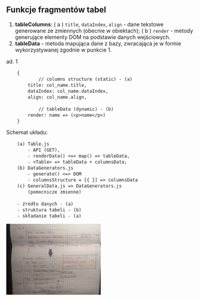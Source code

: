 ## Funkcje fragmentów tabel

1. **tableColumns**:
	( a ) `title`, `dataIndex`, `align` - dane tekstowe generowane ze zmiennych (obecnie w obiektach);
	( b ) `render` - metody generujące elementy DOM na podstawie danych wejściowych.
2. **tableData** - metoda mapująca dane z bazy, zwracająca je w formie wykorzystywanej zgodnie w punkcie 1.

ad. 1 
		
		{
				// columns structure (static) - (a)
			title: col_name.title,
			dataIndex: col_name.dataIndex,
			align: col_name.align,
				
				// tableData (dynamic) - (b)
			render: name => (<p>name</p>)
		}

Schemat układu:
		
		(a) Table.js
			- API (GET),
			- renderData() <=> map() => tableData,
			- <Table> => tableData + columnsData;
		(b) DataGenerators.js
			- generate() <=> DOM
			- columnsStructure = [{ }] => columnsData
		(c) GeneralData.js => DataGenerators.js 
			(pomocnicze zmienne)
		
		- źródło danych - (a)
		- struktura tabeli - (b)
		- składanie tabeli - (a)

<img src="./drafts/table-schema.jpg" width="50%" title="Schemat tabeli" />
